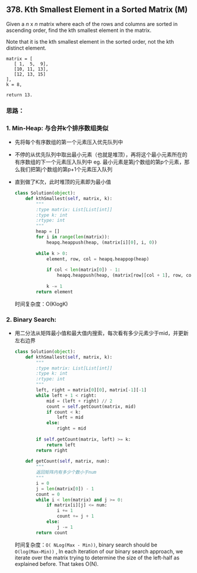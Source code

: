 ## 378. Kth Smallest Element in a Sorted Matrix (M)

Given a *n* x *n* matrix where each of the rows and columns are sorted in ascending order, find the kth smallest element in the matrix.

Note that it is the kth smallest element in the sorted order, not the kth distinct element.

```
matrix = [
   [ 1,  5,  9],
   [10, 11, 13],
   [12, 13, 15]
],
k = 8,

return 13.
```

### 思路：

### 1. Min-Heap: 与合并k个排序数组类似

* 先将每个有序数组的第一个元素压入优先队列中

* 不停的从优先队列中取出最小元素（也就是堆顶），再将这个最小元素所在的有序数组的下一个元素压入队列中 eg. 最小元素是第j个数组的第p个元素，那么我们把第j个数组的第p+1个元素压入队列

* 直到做了K次，此时堆顶的元素即为最小值

  ```python
  class Solution(object):
      def kthSmallest(self, matrix, k):
          """
          :type matrix: List[List[int]]
          :type k: int
          :rtype: int
          """
          heap = []
          for i in range(len(matrix)):
              heapq.heappush(heap, (matrix[i][0], i, 0))
          
          while k > 0:
              element, row, col = heapq.heappop(heap)
              
              if col < len(matrix[0]) - 1:
                  heapq.heappush(heap, (matrix[row][col + 1], row, col + 1))
              
              k -= 1
          return element
  ```

  时间复杂度：O(KlogK)

### 2. Binary Search:

* 用二分法从矩阵最小值和最大值内搜索，每次看有多少元素少于mid，并更新左右边界

  ```python
  class Solution(object):
      def kthSmallest(self, matrix, k):
          """
          :type matrix: List[List[int]]
          :type k: int
          :rtype: int
          """
          left, right = matrix[0][0], matrix[-1][-1]
          while left + 1 < right:
              mid = (left + right) // 2
              count = self.getCount(matrix, mid)
              if count < k:
                  left = mid
              else:
                  right = mid
          
          if self.getCount(matrix, left) >= k:
              return left
          return right
      
      def getCount(self, matrix, num):
          """
          返回矩阵内有多少个数小于num
          """
          i = 0
          j = len(matrix[0]) - 1
          count = 0
          while i < len(matrix) and j >= 0:
              if matrix[i][j] <= num:
                  i += 1
                  count += j + 1
              else:
                  j -= 1
          return count
  ```

  时间复杂度：`O( NLog(Max - Min))`, binary search should be `O(log(Max−Min))` , In each iteration of our binary search approach, we iterate over the matrix trying to determine the size of the left-half as explained before. That takes O(N).



